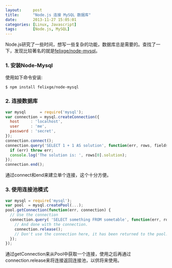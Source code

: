 ```yaml
---
layout:     post
title:      "Node.js 连接 MySQL 数据库"
date:       2013-11-27 15:05:01
categories: [Linux, Javascript]
tags:       [Node.js, MySQL]
---
```


Node.js研究了一些时间，想写一些复杂的功能，数据库总是需要的。查找了一下，发现比较著名的就是[felixge/node-mysql](https://github.com/felixge/node-mysql)。
<!--more-->

### 1. 安装Node-Mysql

使用如下命令安装:

```shell
$ npm install felixge/node-mysql
```

### 2. 连接数据库

```javascript
var mysql      = require('mysql');
var connection = mysql.createConnection({
  host     : 'localhost',
  user     : 'me',
  password : 'secret',
});
connection.connect();
connection.query('SELECT 1 + 1 AS solution', function(err, rows, fields) {
  if (err) throw err;
  console.log('The solution is: ', rows[0].solution);
});
connection.end();
```

通过connect和end来建立单个连接，这个十分方便。

### 3. 使用连接池模式

```javascript
var mysql = require('mysql');
var pool  = mysql.createPool(...);
pool.getConnection(function(err, connection) {
  // Use the connection
  connection.query( 'SELECT something FROM sometable', function(err, rows) {
    // And done with the connection.
    connection.release();
    // Don't use the connection here, it has been returned to the pool.
  });
});
```

通过getConnection来从Pool中获取一个连接，使用之后再通过 connection.release来将连接返回连接池，以供将来使用。
